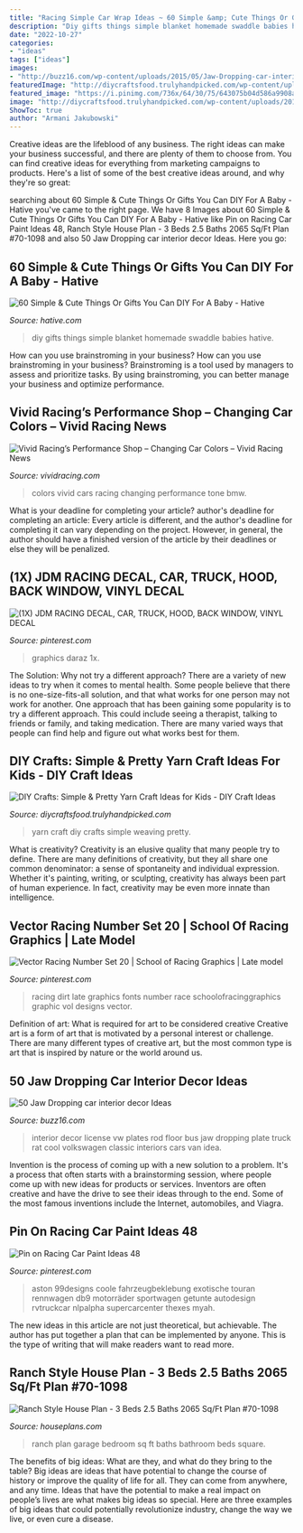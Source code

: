 ```yaml
---
title: "Racing Simple Car Wrap Ideas ~ 60 Simple &amp; Cute Things Or Gifts You Can Diy For A Baby"
description: "Diy gifts things simple blanket homemade swaddle babies hative"
date: "2022-10-27"
categories:
- "ideas"
tags: ["ideas"]
images:
- "http://buzz16.com/wp-content/uploads/2015/05/Jaw-Dropping-car-interior-decor-Ideas0391.jpg"
featuredImage: "http://diycraftsfood.trulyhandpicked.com/wp-content/uploads/2016/06/Diy-Kids-yarn-craft_tl.jpg"
featured_image: "https://i.pinimg.com/736x/64/30/75/643075b04d586a9908a365272a586ed1.jpg"
image: "http://diycraftsfood.trulyhandpicked.com/wp-content/uploads/2016/06/Diy-Kids-yarn-craft_tl.jpg"
ShowToc: true
author: "Armani Jakubowski"
---
```



Creative ideas are the lifeblood of any business. The right ideas can make your business successful, and there are plenty of them to choose from. You can find creative ideas for everything from marketing campaigns to products. Here's a list of some of the best creative ideas around, and why they're so great: 

	

		
searching about 60 Simple &amp; Cute Things Or Gifts You Can DIY For A Baby - Hative you've came to the right page. We have 8 Images about 60 Simple &amp; Cute Things Or Gifts You Can DIY For A Baby - Hative like Pin on Racing Car Paint Ideas 48, Ranch Style House Plan - 3 Beds 2.5 Baths 2065 Sq/Ft Plan #70-1098 and also 50 Jaw Dropping car interior decor Ideas. Here you go:
		
    
## 60 Simple &amp; Cute Things Or Gifts You Can DIY For A Baby - Hative

<img loading=lazy src="http://hative.com/wp-content/uploads/2015/12/diy-baby-gifts/52-homemade-gifts-for-your-babies.jpg" onerror="this.onerror=null;this.src='https://tse1.mm.bing.net/th?id=OIP.GoP2QO-997Z7b55Z1ExTCgHaLH&amp;pid=15.1';" alt="60 Simple &amp; Cute Things Or Gifts You Can DIY For A Baby - Hative">

_Source: hative.com_

>diy gifts things simple blanket homemade swaddle babies hative. 

	

How can you use brainstroming in your business?
How can you use brainstroming in your business? Brainstroming is a tool used by managers to assess and prioritize tasks. By using brainstroming, you can better manage your business and optimize performance.

    
## Vivid Racing’s Performance Shop – Changing Car Colors – Vivid Racing News

<img loading=lazy src="http://www.vividracing.com/forums/gallery/files/1/5/2/0/1/two-tone-bmw.jpg" onerror="this.onerror=null;this.src='https://tse4.mm.bing.net/th?id=OIP.pr_sredidoDI316YDHJeZQHaE7&amp;pid=15.1';" alt="Vivid Racing’s Performance Shop – Changing Car Colors – Vivid Racing News">

_Source: vividracing.com_

>colors vivid cars racing changing performance tone bmw. 

	

What is your deadline for completing your article?
author's deadline for completing an article:
Every article is different, and the author's deadline for completing it can vary depending on the project. However, in general, the author should have a finished version of the article by their deadlines or else they will be penalized.

    
## (1X) JDM RACING DECAL, CAR, TRUCK, HOOD, BACK WINDOW, VINYL DECAL

<img loading=lazy src="https://i.pinimg.com/736x/8d/d7/4d/8dd74d1b57735b2a07bd316911eadc40--honda-racing-decals.jpg" onerror="this.onerror=null;this.src='https://tse2.mm.bing.net/th?id=OIP.MpFrgzchiahy2T6pZnyVIQHaGF&amp;pid=15.1';" alt="(1X) JDM RACING DECAL, CAR, TRUCK, HOOD, BACK WINDOW, VINYL DECAL">

_Source: pinterest.com_

>graphics daraz 1x. 

	

The Solution: Why not try a different approach?
There are a variety of new ideas to try when it comes to mental health. Some people believe that there is no one-size-fits-all solution, and that what works for one person may not work for another. One approach that has been gaining some popularity is to try a different approach. This could include seeing a therapist, talking to friends or family, and taking medication. There are many varied ways that people can find help and figure out what works best for them.

    
## DIY Crafts: Simple &amp; Pretty Yarn Craft Ideas For Kids - DIY Craft Ideas

<img loading=lazy src="http://diycraftsfood.trulyhandpicked.com/wp-content/uploads/2016/06/Diy-Kids-yarn-craft_tl.jpg" onerror="this.onerror=null;this.src='https://tse3.mm.bing.net/th?id=OIP.LoLNCtiqe_jB6TtNzc4c-wHaLH&amp;pid=15.1';" alt="DIY Crafts: Simple &amp; Pretty Yarn Craft Ideas for Kids - DIY Craft Ideas">

_Source: diycraftsfood.trulyhandpicked.com_

>yarn craft diy crafts simple weaving pretty. 

	

What is creativity?
Creativity is an elusive quality that many people try to define. There are many definitions of creativity, but they all share one common denominator: a sense of spontaneity and individual expression. Whether it's painting, writing, or sculpting, creativity has always been part of human experience. In fact, creativity may be even more innate than intelligence.

    
## Vector Racing Number Set 20 | School Of Racing Graphics | Late Model

<img loading=lazy src="https://i.pinimg.com/736x/64/30/75/643075b04d586a9908a365272a586ed1.jpg" onerror="this.onerror=null;this.src='https://tse1.mm.bing.net/th?id=OIP.6iWXskUc8TdLjCBrZVrD6wHaCe&amp;pid=15.1';" alt="Vector Racing Number Set 20 | School of Racing Graphics | Late model">

_Source: pinterest.com_

>racing dirt late graphics fonts number race schoolofracinggraphics graphic vol designs vector. 

	

Definition of art: What is required for art to be considered creative
Creative art is a form of art that is motivated by a personal interest or challenge. There are many different types of creative art, but the most common type is art that is inspired by nature or the world around us.

    
## 50 Jaw Dropping Car Interior Decor Ideas

<img loading=lazy src="http://buzz16.com/wp-content/uploads/2015/05/Jaw-Dropping-car-interior-decor-Ideas0391.jpg" onerror="this.onerror=null;this.src='https://tse3.mm.bing.net/th?id=OIP.4lJo10khEsAYOcYn5ZszkQHaJ4&amp;pid=15.1';" alt="50 Jaw Dropping car interior decor Ideas">

_Source: buzz16.com_

>interior decor license vw plates rod floor bus jaw dropping plate truck rat cool volkswagen classic interiors cars van idea. 

	

Invention is the process of coming up with a new solution to a problem. It's a process that often starts with a brainstorming session, where people come up with new ideas for products or services. Inventors are often creative and have the drive to see their ideas through to the end. Some of the most famous inventions include the Internet, automobiles, and Viagra.

    
## Pin On Racing Car Paint Ideas 48

<img loading=lazy src="https://i.pinimg.com/736x/7c/19/03/7c1903a4a018e76c8a02a87e05c4f479.jpg" onerror="this.onerror=null;this.src='https://tse1.mm.bing.net/th?id=OIP.F6I0zqTDPyBBqQSMQ_vMoAHaL1&amp;pid=15.1';" alt="Pin on Racing Car Paint Ideas 48">

_Source: pinterest.com_

>aston 99designs coole fahrzeugbeklebung exotische touran rennwagen db9 motorräder sportwagen getunte autodesign rvtruckcar nlpalpha supercarcenter thexes myah. 

	

The new ideas in this article are not just theoretical, but achievable. The author has put together a plan that can be implemented by anyone. This is the type of writing that will make readers want to read more.

    
## Ranch Style House Plan - 3 Beds 2.5 Baths 2065 Sq/Ft Plan #70-1098

<img loading=lazy src="https://cdn.houseplansservices.com/product/3nfa64p8i3cf98vdsni48u7706/w1024.jpg?v=17" onerror="this.onerror=null;this.src='https://tse3.mm.bing.net/th?id=OIP.bmejsYg33Ds3K2b7e5vswQHaFE&amp;pid=15.1';" alt="Ranch Style House Plan - 3 Beds 2.5 Baths 2065 Sq/Ft Plan #70-1098">

_Source: houseplans.com_

>ranch plan garage bedroom sq ft baths bathroom beds square. 

	

The benefits of big ideas: What are they, and what do they bring to the table?
Big ideas are ideas that have potential to change the course of history or improve the quality of life for all. They can come from anywhere, and any time. Ideas that have the potential to make a real impact on people’s lives are what makes big ideas so special. Here are three examples of big ideas that could potentially revolutionize industry, change the way we live, or even cure a disease.

